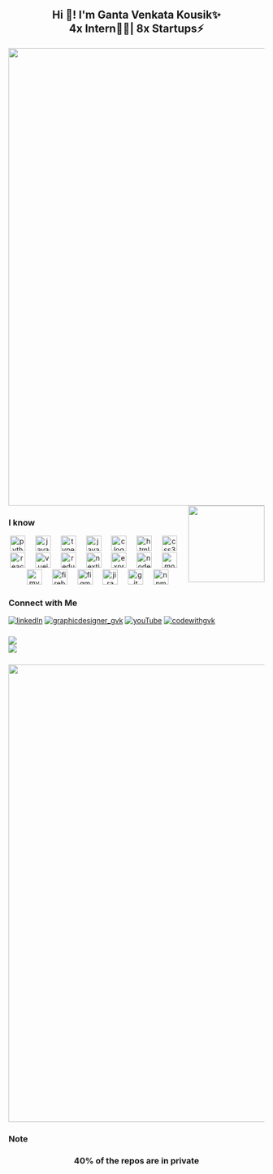 <h2 align="center">Hi 👋! I'm Ganta Venkata Kousik✨<br> 4x Intern👨‍💻| 8x Startups⚡</h2>

<img src="https://user-images.githubusercontent.com/74038190/212284100-561aa473-3905-4a80-b561-0d28506553ee.gif" width="900">
<img align="right" height="150" src="https://custom-doodle.com/wp-content/uploads/doodle/cat-working-with-a-laptop/cat-working-with-a-laptop-doodle.gif"  />

<h3>I know</h3>
<div align="center">
<img src="https://cdn.jsdelivr.net/gh/devicons/devicon/icons/python/python-original.svg" height="30" alt="python logo"  />
<img width="12" />
<img src="https://cdn.jsdelivr.net/gh/devicons/devicon/icons/javascript/javascript-original.svg" height="30" alt="javascript logo"  />
<img width="12" />
<img src="https://cdn.jsdelivr.net/gh/devicons/devicon/icons/typescript/typescript-original.svg" height="30" alt="typescript logo" />
<img width="12" />
<img src="https://cdn.jsdelivr.net/gh/devicons/devicon/icons/java/java-original.svg" height="30" alt="java logo" />
<img width="12" />
<img src="https://cdn.jsdelivr.net/gh/devicons/devicon/icons/c/c-original.svg" height="30" alt="c logo" />
<img width="12" />
<img src="https://cdn.jsdelivr.net/gh/devicons/devicon/icons/html5/html5-original.svg" height="30" alt="html5 logo" />
<img width="12" />
<img src="https://cdn.jsdelivr.net/gh/devicons/devicon/icons/css3/css3-original.svg" height="30" alt="css3 logo" />
<img width="12" />

<img src="https://cdn.jsdelivr.net/gh/devicons/devicon/icons/react/react-original.svg" height="30" alt="react logo" />
<img width="12" />
<img src="https://cdn.jsdelivr.net/gh/devicons/devicon/icons/vuejs/vuejs-original.svg" height="30" alt="vuejs logo" />
<img width="12" />
<img src="https://cdn.jsdelivr.net/gh/devicons/devicon/icons/redux/redux-original.svg" height="30" alt="redux logo" />
<img width="12" />

<img src="https://cdn.jsdelivr.net/gh/devicons/devicon/icons/nextjs/nextjs-original.svg" height="30" alt="nextjs logo" />
<img width="12" />
<img src="https://cdn.jsdelivr.net/gh/devicons/devicon/icons/express/express-original.svg" height="30" alt="express logo" />
<img width="12" />
<img src="https://cdn.jsdelivr.net/gh/devicons/devicon/icons/nodejs/nodejs-original.svg" height="30" alt="nodejs logo" />
<img width="12" />

<img src="https://cdn.jsdelivr.net/gh/devicons/devicon/icons/mongodb/mongodb-original.svg" height="30" alt="mongodb logo" />
<img width="12" />
<img src="https://cdn.jsdelivr.net/gh/devicons/devicon/icons/mysql/mysql-original.svg" height="30" alt="mysql logo" />
<img width="12" />
<img src="https://cdn.jsdelivr.net/gh/devicons/devicon/icons/firebase/firebase-plain.svg" height="30" alt="firebase logo" />
<img width="12" />

<img src="https://cdn.jsdelivr.net/gh/devicons/devicon/icons/figma/figma-original.svg" height="30" alt="figma logo" />
<img width="12" />
<img src="https://cdn.jsdelivr.net/gh/devicons/devicon/icons/jira/jira-original.svg" height="30" alt="jira logo" />
<img width="12" />
<img src="https://cdn.jsdelivr.net/gh/devicons/devicon/icons/git/git-original.svg" height="30" alt="git logo" />
<img width="12" />
<img src="https://cdn.jsdelivr.net/gh/devicons/devicon/icons/npm/npm-original-wordmark.svg" height="30" alt="npm logo" />
</div>
<h3>Connect with Me</h3>

[![linkedIn](https://img.shields.io/badge/LinkedIn-0077B5?style=for-the-badge&logo=linkedin&logoColor=white)](https://www.linkedin.com/in/gantavenkatakousik)
[![graphicdesigner_gvk](https://img.shields.io/badge/Instagram-E4405F?style=for-the-badge&logo=instagram&logoColor=white)](https://www.instagram.com/graphicdesigner_gvk)
[![youTube](https://img.shields.io/badge/YouTube-FF0000?style=for-the-badge&logo=youtube&logoColor=white)](https://www.youtube.com/channel/GVenkataKousik)
[![codewithgvk](https://img.shields.io/badge/Instagram-E4405F?style=for-the-badge&logo=instagram&logoColor=white)](https://www.instagram.com/codewithgvk)

###

![](https://github-readme-stats.vercel.app/api?username=gantavenkatakousik&theme=light&hide_border=false&include_all_commits=false&count_private=false)<br/>
![](https://github-readme-streak-stats.herokuapp.com/?user=gantavenkatakousik&theme=light&hide_border=false)<br/>
###
<img src="https://user-images.githubusercontent.com/74038190/212284100-561aa473-3905-4a80-b561-0d28506553ee.gif" width="900">
<h3>Note</h3>
<h3 align="center">
  40% of the repos are in private
</h3>
